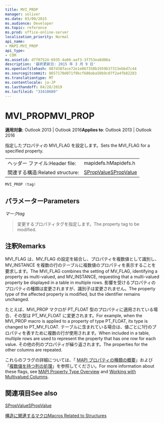 ```yaml
---
title: MVI_PROP
manager: soliver
ms.date: 03/09/2015
ms.audience: Developer
ms.topic: reference
ms.prod: office-online-server
localization_priority: Normal
api_name:
- MAPI.MVI_PROP
api_type:
- COM
ms.assetid: d7f07524-6935-4a60-aaf3-3f753ea8d86a
description: '最終更新日: 2015 年 3 月 9 日'
ms.openlocfilehash: 087d38face72e1e067350b1959b37313ebbd7c44
ms.sourcegitcommit: 8657170d071f9bcf680aba50b9c07f2a4fb82283
ms.translationtype: MT
ms.contentlocale: ja-JP
ms.lasthandoff: 04/28/2019
ms.locfileid: "33410680"
---
```

# <a name="mviprop"></a><span data-ttu-id="4c3ce-103">MVI_PROP</span><span class="sxs-lookup"><span data-stu-id="4c3ce-103">MVI_PROP</span></span>

  
  
<span data-ttu-id="4c3ce-104">**適用対象**: Outlook 2013 | Outlook 2016</span><span class="sxs-lookup"><span data-stu-id="4c3ce-104">**Applies to**: Outlook 2013 | Outlook 2016</span></span> 
  
<span data-ttu-id="4c3ce-105">指定したプロパティの MVI_FLAG を設定します。</span><span class="sxs-lookup"><span data-stu-id="4c3ce-105">Sets the MVI_FLAG for a specified property.</span></span> 
  
|||
|:-----|:-----|
|<span data-ttu-id="4c3ce-106">ヘッダー ファイル:</span><span class="sxs-lookup"><span data-stu-id="4c3ce-106">Header file:</span></span>  <br/> |<span data-ttu-id="4c3ce-107">mapidefs.h</span><span class="sxs-lookup"><span data-stu-id="4c3ce-107">Mapidefs.h</span></span>  <br/> |
|<span data-ttu-id="4c3ce-108">関連する構造:</span><span class="sxs-lookup"><span data-stu-id="4c3ce-108">Related structure:</span></span>  <br/> |[<span data-ttu-id="4c3ce-109">SPropValue</span><span class="sxs-lookup"><span data-stu-id="4c3ce-109">SPropValue</span></span>](spropvalue.md) <br/> |
   
```cpp
MVI_PROP (tag)
```

## <a name="parameters"></a><span data-ttu-id="4c3ce-110">パラメーター</span><span class="sxs-lookup"><span data-stu-id="4c3ce-110">Parameters</span></span>

 <span data-ttu-id="4c3ce-111">_マーク_</span><span class="sxs-lookup"><span data-stu-id="4c3ce-111">_tag_</span></span>
  
> <span data-ttu-id="4c3ce-112">変更するプロパティタグを指定します。</span><span class="sxs-lookup"><span data-stu-id="4c3ce-112">The property tag to be modified.</span></span>
    
## <a name="remarks"></a><span data-ttu-id="4c3ce-113">注釈</span><span class="sxs-lookup"><span data-stu-id="4c3ce-113">Remarks</span></span>

<span data-ttu-id="4c3ce-114">MVI_FLAG は、MV_FLAG の設定を結合し、プロパティを複数値として識別し、MV_INSTANCE を複数の行のテーブルに複数値のプロパティを表示することを要求します。</span><span class="sxs-lookup"><span data-stu-id="4c3ce-114">The MVI_FLAG combines the setting of MV_FLAG, identifying a property as multi-valued, and MV_INSTANCE, requesting that a multi-valued property be displayed in a table in multiple rows.</span></span> <span data-ttu-id="4c3ce-115">影響を受けるプロパティのプロパティの種類は変更されますが、識別子は変更されません。</span><span class="sxs-lookup"><span data-stu-id="4c3ce-115">The property type of the affected property is modified, but the identifier remains unchanged.</span></span> 
  
<span data-ttu-id="4c3ce-116">たとえば、MVI_PROP マクロが PT_FLOAT 型のプロパティに適用されている場合、その型は PT_MV_FLOAT に変更されます。</span><span class="sxs-lookup"><span data-stu-id="4c3ce-116">For example, when the MVI_PROP macro is applied to a property of type PT_FLOAT, its type is changed to PT_MV_FLOAT.</span></span> <span data-ttu-id="4c3ce-117">テーブルに含まれている場合は、値ごとに1行のプロパティを表すために複数の行が使用されます。</span><span class="sxs-lookup"><span data-stu-id="4c3ce-117">When included in a table, multiple rows are used to represent the property that has one row for each value.</span></span> <span data-ttu-id="4c3ce-118">その他の列のプロパティが繰り返されます。</span><span class="sxs-lookup"><span data-stu-id="4c3ce-118">The properties for the other columns are repeated.</span></span> 
  
<span data-ttu-id="4c3ce-119">これらのフラグの詳細については、「 [MAPI プロパティの種類の概要](mapi-property-type-overview.md)」および「[複数値を持つ列の処理](working-with-multivalued-columns.md)」を参照してください。</span><span class="sxs-lookup"><span data-stu-id="4c3ce-119">For more information about these flags, see [MAPI Property Type Overview](mapi-property-type-overview.md) and [Working with Multivalued Columns](working-with-multivalued-columns.md).</span></span>
  
## <a name="see-also"></a><span data-ttu-id="4c3ce-120">関連項目</span><span class="sxs-lookup"><span data-stu-id="4c3ce-120">See also</span></span>



[<span data-ttu-id="4c3ce-121">SPropValue</span><span class="sxs-lookup"><span data-stu-id="4c3ce-121">SPropValue</span></span>](spropvalue.md)


[<span data-ttu-id="4c3ce-122">構造に関連するマクロ</span><span class="sxs-lookup"><span data-stu-id="4c3ce-122">Macros Related to Structures</span></span>](macros-related-to-structures.md)

